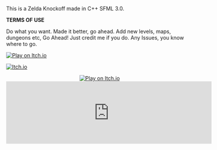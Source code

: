 This is a Zelda Knockoff made in C++ SFML 3.0.

**TERMS OF USE**

Do what you want. Made it better, go ahead. Add new levels, maps, dungeons etc, Go Ahead!
Just credit me if you do.
Any Issues, you know where to go.

[![Play on Itch.io](https://img.itch.zone/aW1nLzIwMTkyNzgxLnBuZw==/347x500/ZyBzIh.png)](https://oguhs-cookies.itch.io/zelda-knockoff)

[![Itch.io](https://img.shields.io/badge/Play%20on-Itch.io-red?style=for-the-badge&logo=itch.io)](https://oguhs-cookies.itch.io/zelda-knockoff)

<p align="center">
  <a href="https://yourgame.itch.io/">
    <img src="https://img.shields.io/badge/Play%20on-Itch.io-red?style=for-the-badge&logo=itch.io" alt="Play on Itch.io" />
    <iframe frameborder="0" src="https://itch.io/embed/3382669?border_width=2&amp;bg_color=f6e7cf&amp;fg_color=6a3723&amp;link_color=fa5c5c&amp;border_color=c0824e" width="554" height="169"><a 
  </a>
</p>
